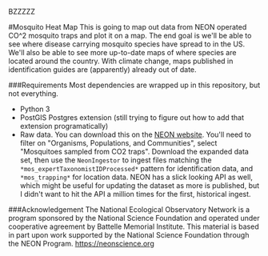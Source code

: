 BZZZZZ

#Mosquito Heat Map
This is going to map out data from NEON operated CO^2 mosquito traps and plot it on a map. The end goal is we'll be able to see where disease carrying mosquito species have spread to in the US. We'll also be able to see more up-to-date maps of where species are located around the country. With climate change, maps published in identification guides are (apparently) already out of date.

###Requirements
Most dependencies are wrapped up in this repository, but not everything.
* Python 3
* PostGIS Postgres extension (still trying to figure out how to add that extension programatically)
* Raw data. You can download this on the [NEON website](https://data.neonscience.org/browse-data). You'll need to filter on "Organisms, Populations, and Communities", select "Mosquitoes sampled from CO2 traps". Download the expanded data set, then use the `NeonIngestor` to ingest files matching the `*mos_expertTaxonomistIDProcessed*` pattern for identification data, and `*mos_trapping*` for location data. NEON has a slick looking API as well, which might be useful for updating the dataset as more is published, but I didn't want to hit the API a million times for the first, historical ingest.

###Acknowledgement
The National Ecological Observatory Network is a program sponsored by the National Science Foundation and operated under cooperative agreement by Battelle Memorial Institute. This material is based in part upon work supported by the National Science Foundation through the NEON Program.
https://neonscience.org